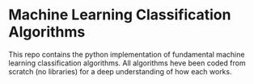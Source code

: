 # Machine Learning Classification Algorithms
This repo contains the python implementation of fundamental machine learning classification algorithms. All algorithms heve been coded from scratch (no libraries) for a deep understanding of how each works.
